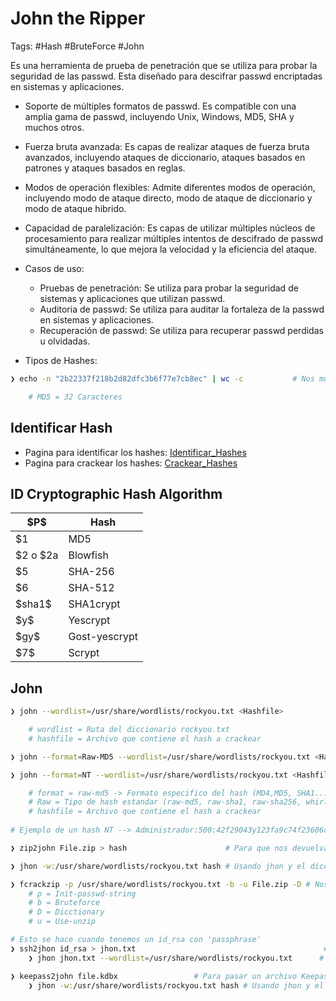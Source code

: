 # John the Ripper

Tags: #Hash #BruteForce #John 

Es una herramienta de prueba de penetración que se utiliza para probar la seguridad de las passwd. Esta diseñado para descifrar passwd encriptadas en sistemas y aplicaciones.

- Soporte de múltiples formatos de passwd. Es compatible con una amplia gama de passwd, incluyendo Unix, Windows, MD5, SHA y muchos otros.
- Fuerza bruta avanzada: Es capas de realizar ataques de fuerza bruta avanzados, incluyendo ataques de diccionario, ataques basados en patrones y ataques basados en reglas. 
- Modos de operación flexibles: Admite diferentes modos de operación, incluyendo modo de ataque directo, modo de ataque de diccionario y modo de ataque hibrido. 
- Capacidad de paralelización: Es capas de utilizar múltiples núcleos de procesamiento para realizar múltiples intentos de descifrado de passwd simultáneamente, lo que mejora la velocidad y la eficiencia del ataque. 

- Casos de uso: 
	- Pruebas de penetración: Se utiliza para probar la seguridad de sistemas y aplicaciones que utilizan passwd. 
	- Auditoria de passwd: Se utiliza para auditar la fortaleza de la passwd en sistemas y aplicaciones.
	- Recuperación de passwd: Se utiliza para recuperar passwd perdidas u olvidadas. 

* Tipos de Hashes:
```bash
❯ echo -n "2b22337f218b2d82dfc3b6f77e7cb8ec" | wc -c           # Nos muestra el numero de caracteres en una linea

	# MD5 = 32 Caracteres
```

## Identificar Hash

* Pagina para identificar los hashes: [Identificar_Hashes](https://hashes.com/en/tools/hash_identifier) 
* Pagina para crackear los hashes: [Crackear_Hashes](https://crackstation.net/)

## ID	Cryptographic Hash Algorithm

| \$P$ | Hash |
|---|---|
| $1 | MD5 |
| $2 o $2a | Blowfish |
| $5 | SHA-256 |
| $6 | SHA-512 |
| \$sha1$ | SHA1crypt |
| \$y$ | Yescrypt |
| \$gy$ | Gost-yescrypt |
| \$7$ | Scrypt |
## John 

```bash
❯ john --wordlist=/usr/share/wordlists/rockyou.txt <Hashfile>              # Usamos John para crackear un hash con fuerza bruta

	# wordlist = Ruta del diccionario rockyou.txt
	# hashfile = Archivo que contiene el hash a crackear
```

```bash
❯ john --format=Raw-MD5 --wordlist=/usr/share/wordlists/rockyou.txt <Hashfile>    # Crackear un hash con un formato especifico

❯ john --format=NT --wordlist=/usr/share/wordlists/rockyou.txt <Hashfile.txt>

	# format = raw-md5 -> Formato especifico del hash (MD4,MD5, SHA1...)
	# Raw = Tipo de hash estandar (raw-md5, raw-sha1, raw-sha256, whirlpool...)
	# hashfile = Archivo que contiene el hash a crackear
	
# Ejemplo de un hash NT --> Administrador:500:42f29043y123fa9c74f23606c6g522b0:71759a1bb2web4da43e676d6b7190711:::
```

```bash
❯ zip2john File.zip > hash                      # Para que nos devuelva el Hash y asi despues poderlo crackear, el resultado lo metemos dentro de un archivo llamado 'hash'

❯ jhon -w:/usr/share/wordlists/rockyou.txt hash # Usando jhon y el diccionario rockyou, romperemos el hash obtenido anteriormente
```

```bash 
❯ fcrackzip -p /usr/share/wordlists/rockyou.txt -b -u File.zip -D # Nos crackea el hash y nos proporciona la passwd 
	# p = Init-passwd-string 
	# b = Bruteforce
	# D = Dicctionary 
	# u = Use-unzip 
```

```bash 
# Esto se hace cuando tenemos un id_rsa con 'passphrase'
❯ ssh2jhon id_rsa > jhon.txt                                          # Pasamos el id_rsa a hash con la passwd cifrada 
	❯ jhon jhon.txt --wordlist=/usr/share/wordlists/rockyou.txt      # Para encontrar la frase con un diccionario 
```

```bash 
❯ keepass2john file.kdbx                 # Para pasar un archivo Keepass a Hash con la passwd cifrada 
	❯ jhon -w:/usr/share/wordlists/rockyou.txt hash # Usando jhon y el diccionario rockyou, romperemos el hash obtenido anteriormente
```